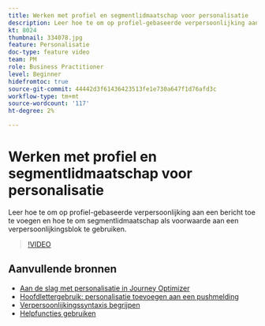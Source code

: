 ```yaml
---
title: Werken met profiel en segmentlidmaatschap voor personalisatie
description: Leer hoe te om op profiel-gebaseerde verpersoonlijking aan een bericht toe te voegen en hoe te om segmentlidmaatschap als voorwaarde aan een verpersoonlijkingsblok te gebruiken.
kt: 8024
thumbnail: 334078.jpg
feature: Personalisatie
doc-type: feature video
team: PM
role: Business Practitioner
level: Beginner
hidefromtoc: true
source-git-commit: 44442d3f61436423513fe1e730a647f1d76afd3c
workflow-type: tm+mt
source-wordcount: '117'
ht-degree: 2%

---
```



# Werken met profiel en segmentlidmaatschap voor personalisatie

Leer hoe te om op profiel-gebaseerde verpersoonlijking aan een bericht toe te voegen en hoe te om segmentlidmaatschap als voorwaarde aan een verpersoonlijkingsblok te gebruiken.

>[!VIDEO](https://video.tv.adobe.com/v/334078?quality=12)

## Aanvullende bronnen

* [Aan de slag met personalisatie in Journey Optimizer](https://experienceleague.adobe.com/docs/journey-optimizer/using/create-messages/personalization/personalize.html)
* [Hoofdlettergebruik: personalisatie toevoegen aan een pushmelding](https://experienceleague.corp.adobe.com/docs/journey-optimizer/using/create-messages/personalization/personalization-use-case.html)
* [Verpersoonlijkingssyntaxis begrijpen](https://experienceleague.adobe.com/docs/journey-optimizer/using/create-messages/personalization/personalization-syntax.html)
* [Helpfuncties gebruiken](https://experienceleague-review.corp.adobe.com/docs/journey-optimizer/using/create-messages/personalization/functions/functions.html)
